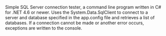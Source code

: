 Simple SQL Server connection tester, a command line program written in C# for .NET 4.6 or newer. Uses the System.Data.SqlClient to connect to a server and database specified in the app.config file and retrieves a list of databases. If a connection cannot be made or another error occurs, exceptions are written to the console.
